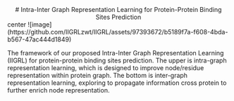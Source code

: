 <center> # Intra-Inter Graph Representation Learning for Protein-Protein Binding Sites Prediction </center>center
![image](https://github.com/IIGRLzwt/IIGRL/assets/97393672/b5189f7a-f608-4bda-b567-47ac444d1849)

The framework of our proposed Intra-Inter Graph Representation Learning (IIGRL) for protein-protein binding sites
prediction. The upper is intra-graph representation learning, which is designed to improve node/residue representation
within protein graph. The bottom is inter-graph representation learning, exploring to propagate information cross protein
to further enrich node representation.
